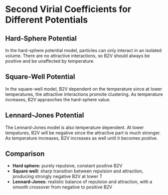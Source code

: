 # Second Virial Coefficients for Different Potentials
## Hard-Sphere Potential
In the hard-sphere potential model, particles can only interact in an isolated volume. There are no attractive interactions, so B2V should always be positive and be unaffected by temperature.

## Square-Well Potential
In the square-well model, B2V dependent on the temperature since at lower temperatures, the attractive interactions promote clustering. As temperature increases, B2V appraoches the hard-sphere value.

## Lennard-Jones Potential
The Lennard-Jones model is also temperature dependent. At lower tempatures, B2V will be negative since the attractive part is much stronger. As temperature increases, B2V increases as well until it becomes postive.

## Comparison
- **Hard sphere:** purely repulsive, constant positive B2V
- **Square well:** sharp transition between repulsion and attraction, producing strongly negative B2V at lower T
- **Lennard-Jones:** realistic balance of repulsion and attraction, with a smooth crossover from negative
to positive B2V